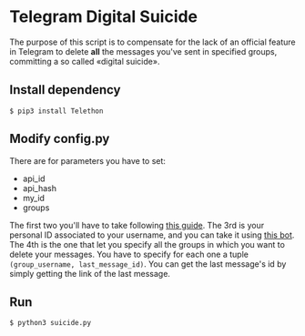 # Telegram Digital Suicide
The purpose of this script is to compensate for the lack of an official feature in Telegram to delete **all** the messages you've
sent in specified groups, committing a so called «digital suicide».

## Install dependency
```$ pip3 install Telethon```

## Modify config.py
There are for parameters you have to set:
- api_id 
- api_hash 
- my_id 
- groups

The first two you'll have to take following [this guide](https://core.telegram.org/api/obtaining_api_id).
The 3rd is your personal ID associated to your username, and you can take it using [this bot](https://t.me/userinfobot).
The 4th is the one that let you specify all the groups in which you want to delete your messages. You have to specify
for each one a tuple `(group_username, last_message_id)`. You can get the last message's id by simply getting the link
of the last message.


## Run
```$ python3 suicide.py```

